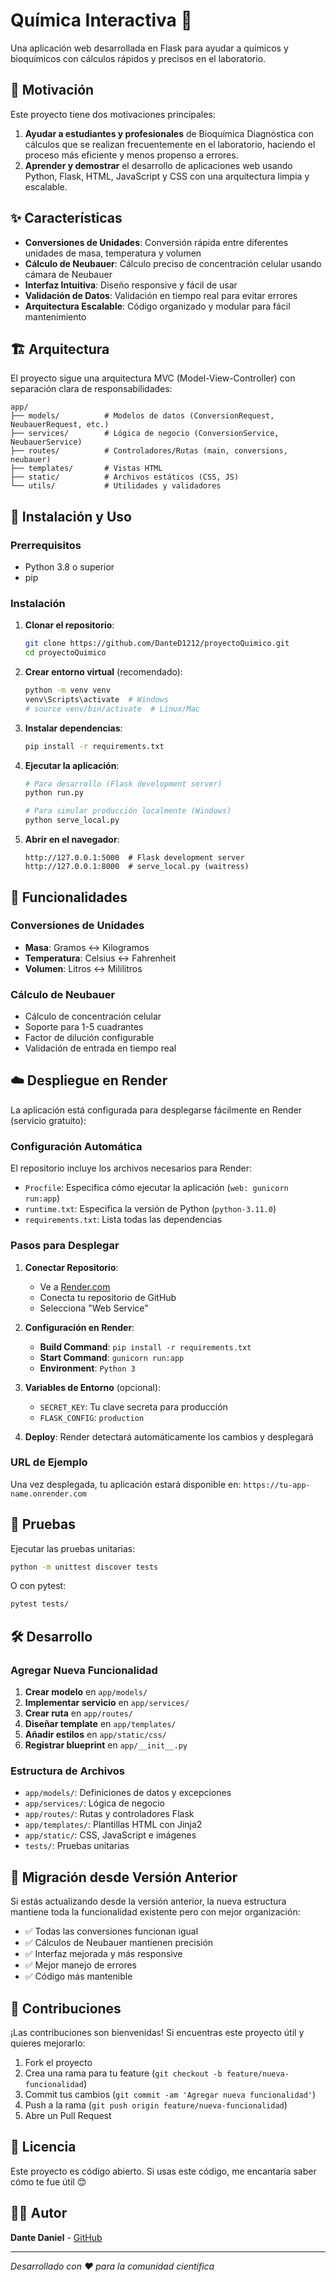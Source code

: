 # Química Interactiva 🧪

Una aplicación web desarrollada en Flask para ayudar a químicos y bioquímicos con cálculos rápidos y precisos en el laboratorio.

## 🎯 Motivación

Este proyecto tiene dos motivaciones principales:

1. **Ayudar a estudiantes y profesionales** de Bioquímica Diagnóstica con cálculos que se realizan frecuentemente en el laboratorio, haciendo el proceso más eficiente y menos propenso a errores.
2. **Aprender y demostrar** el desarrollo de aplicaciones web usando Python, Flask, HTML, JavaScript y CSS con una arquitectura limpia y escalable.

## ✨ Características

- **Conversiones de Unidades**: Conversión rápida entre diferentes unidades de masa, temperatura y volumen
- **Cálculo de Neubauer**: Cálculo preciso de concentración celular usando cámara de Neubauer
- **Interfaz Intuitiva**: Diseño responsive y fácil de usar
- **Validación de Datos**: Validación en tiempo real para evitar errores
- **Arquitectura Escalable**: Código organizado y modular para fácil mantenimiento

## 🏗️ Arquitectura

El proyecto sigue una arquitectura MVC (Model-View-Controller) con separación clara de responsabilidades:

```
app/
├── models/          # Modelos de datos (ConversionRequest, NeubauerRequest, etc.)
├── services/        # Lógica de negocio (ConversionService, NeubauerService)
├── routes/          # Controladores/Rutas (main, conversions, neubauer)
├── templates/       # Vistas HTML
├── static/          # Archivos estáticos (CSS, JS)
└── utils/           # Utilidades y validadores
```

## 🚀 Instalación y Uso

### Prerrequisitos

- Python 3.8 o superior
- pip

### Instalación

1. **Clonar el repositorio**:

   ```bash
   git clone https://github.com/DanteD1212/proyectoQuimico.git
   cd proyectoQuimico
   ```

2. **Crear entorno virtual** (recomendado):

   ```bash
   python -m venv venv
   venv\Scripts\activate  # Windows
   # source venv/bin/activate  # Linux/Mac
   ```

3. **Instalar dependencias**:

   ```bash
   pip install -r requirements.txt
   ```

4. **Ejecutar la aplicación**:

   ```bash
   # Para desarrollo (Flask development server)
   python run.py

   # Para simular producción localmente (Windows)
   python serve_local.py
   ```

5. **Abrir en el navegador**:
   ```
   http://127.0.0.1:5000  # Flask development server
   http://127.0.0.1:8000  # serve_local.py (waitress)
   ```

## 🧪 Funcionalidades

### Conversiones de Unidades

- **Masa**: Gramos ↔ Kilogramos
- **Temperatura**: Celsius ↔ Fahrenheit
- **Volumen**: Litros ↔ Mililitros

### Cálculo de Neubauer

- Cálculo de concentración celular
- Soporte para 1-5 cuadrantes
- Factor de dilución configurable
- Validación de entrada en tiempo real

## ☁️ Despliegue en Render

La aplicación está configurada para desplegarse fácilmente en Render (servicio gratuito):

### Configuración Automática

El repositorio incluye los archivos necesarios para Render:

- `Procfile`: Especifica cómo ejecutar la aplicación (`web: gunicorn run:app`)
- `runtime.txt`: Especifica la versión de Python (`python-3.11.0`)
- `requirements.txt`: Lista todas las dependencias

### Pasos para Desplegar

1. **Conectar Repositorio**:

   - Ve a [Render.com](https://render.com)
   - Conecta tu repositorio de GitHub
   - Selecciona "Web Service"

2. **Configuración en Render**:

   - **Build Command**: `pip install -r requirements.txt`
   - **Start Command**: `gunicorn run:app`
   - **Environment**: `Python 3`

3. **Variables de Entorno** (opcional):

   - `SECRET_KEY`: Tu clave secreta para producción
   - `FLASK_CONFIG`: `production`

4. **Deploy**: Render detectará automáticamente los cambios y desplegará

### URL de Ejemplo

Una vez desplegada, tu aplicación estará disponible en:
`https://tu-app-name.onrender.com`

## 🧪 Pruebas

Ejecutar las pruebas unitarias:

```bash
python -m unittest discover tests
```

O con pytest:

```bash
pytest tests/
```

## 🛠️ Desarrollo

### Agregar Nueva Funcionalidad

1. **Crear modelo** en `app/models/`
2. **Implementar servicio** en `app/services/`
3. **Crear ruta** en `app/routes/`
4. **Diseñar template** en `app/templates/`
5. **Añadir estilos** en `app/static/css/`
6. **Registrar blueprint** en `app/__init__.py`

### Estructura de Archivos

- `app/models/`: Definiciones de datos y excepciones
- `app/services/`: Lógica de negocio
- `app/routes/`: Rutas y controladores Flask
- `app/templates/`: Plantillas HTML con Jinja2
- `app/static/`: CSS, JavaScript e imágenes
- `tests/`: Pruebas unitarias

## 📁 Migración desde Versión Anterior

Si estás actualizando desde la versión anterior, la nueva estructura mantiene toda la funcionalidad existente pero con mejor organización:

- ✅ Todas las conversiones funcionan igual
- ✅ Cálculos de Neubauer mantienen precisión
- ✅ Interfaz mejorada y más responsive
- ✅ Mejor manejo de errores
- ✅ Código más mantenible

## 🤝 Contribuciones

¡Las contribuciones son bienvenidas! Si encuentras este proyecto útil y quieres mejorarlo:

1. Fork el proyecto
2. Crea una rama para tu feature (`git checkout -b feature/nueva-funcionalidad`)
3. Commit tus cambios (`git commit -am 'Agregar nueva funcionalidad'`)
4. Push a la rama (`git push origin feature/nueva-funcionalidad`)
5. Abre un Pull Request

## 📄 Licencia

Este proyecto es código abierto. Si usas este código, me encantaría saber cómo te fue útil 😊

## 👨‍💻 Autor

**Dante Daniel** - [GitHub](https://github.com/DanteD1212)

---

_Desarrollado con ❤️ para la comunidad científica_
